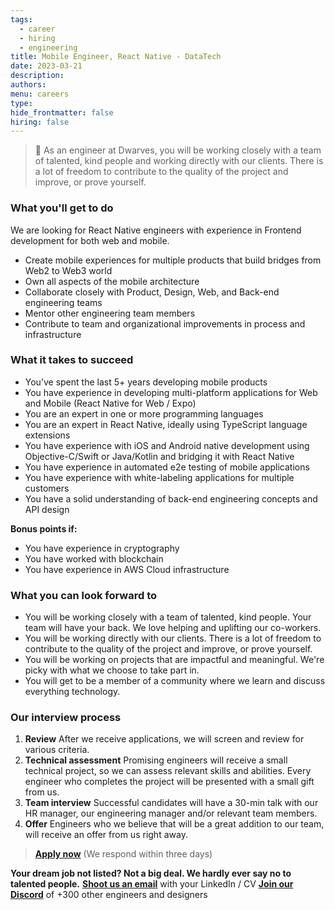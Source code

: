 ```yaml
---
tags:
  - career
  - hiring
  - engineering
title: Mobile Engineer, React Native - DataTech
date: 2023-03-21
description:
authors:
menu: careers
type:
hide_frontmatter: false
hiring: false
---
```

> 🤝 As an engineer at Dwarves, you will be working closely with a team of talented, kind people and working directly with our clients. There is a lot of freedom to contribute to the quality of the project and improve, or prove yourself.

### What you'll get to do
We are looking for React Native engineers with experience in Frontend development for both web and mobile.
- Create mobile experiences for multiple products that build bridges from Web2 to Web3 world
- Own all aspects of the mobile architecture
- Collaborate closely with Product, Design, Web, and Back-end engineering teams
- Mentor other engineering team members
- Contribute to team and organizational improvements in process and infrastructure

### What it takes to succeed
- You’ve spent the last 5+ years developing mobile products
- You have experience in developing multi-platform applications for Web and Mobile (React Native for Web / Expo)
- You are an expert in one or more programming languages
- You are an expert in React Native, ideally using TypeScript language extensions
- You have experience with iOS and Android native development using Objective-C/Swift or Java/Kotlin and bridging it with React Native
- You have experience in automated e2e testing of mobile applications
- You have experience with white-labeling applications for multiple customers
- You have a solid understanding of back-end engineering concepts and API design

**Bonus points if:**
- You have experience in cryptography
- You have worked with blockchain
- You have experience in AWS Cloud infrastructure

### What you can look forward to
- You will be working closely with a team of talented, kind people. Your team will have your back. We love helping and uplifting our co-workers.
- You will be working directly with our clients. There is a lot of freedom to contribute to the quality of the project and improve, or prove yourself.
- You will be working on projects that are impactful and meaningful. We're picky with what we choose to take part in.
- You will get to be a member of a community where we learn and discuss everything technology.

### Our interview process
1. **Review**
After we receive applications, we will screen and review for various criteria.
2. **Technical assessment**
Promising engineers will receive a small technical project, so we can assess relevant skills and abilities. Every engineer who completes the project will be presented with a small gift from us.
3. **Team interview**
Successful candidates will have a 30-min talk with our HR manager, our engineering manager and/or relevant team members.
4. **Offer**
Engineers who we believe that will be a great addition to our team, will receive an offer from us right away.

> **[Apply now](mailto:spawn@d.foundation)** (We respond within three days)

**Your dream job not listed? Not a big deal. We hardly ever say no to talented people.**
[**Shoot us an email**](mailto:spawn@dwarvesv.com) with your LinkedIn / CV
[**Join our Discord**](https://discord.gg/dwarvesv) of +300 other engineers and designers